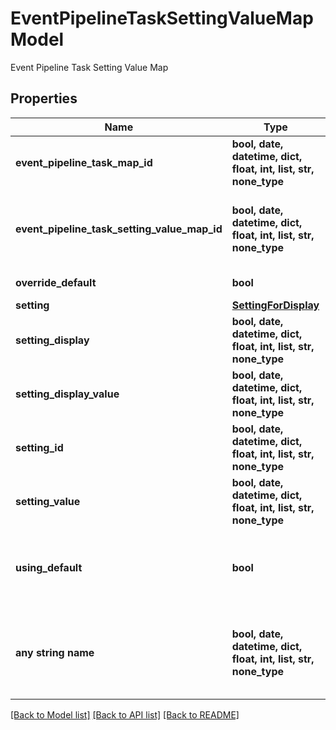 # EventPipelineTaskSettingValueMapModel

Event Pipeline Task Setting Value Map

## Properties
Name | Type | Description | Notes
------------ | ------------- | ------------- | -------------
**event_pipeline_task_map_id** | **bool, date, datetime, dict, float, int, list, str, none_type** | Event Pipeline Task Map Id | [optional] 
**event_pipeline_task_setting_value_map_id** | **bool, date, datetime, dict, float, int, list, str, none_type** | Event Pipeline Task Setting Value Map Id | [optional] 
**override_default** | **bool** | Override Default | [optional] 
**setting** | [**SettingForDisplay**](SettingForDisplay.md) |  | [optional] 
**setting_display** | **bool, date, datetime, dict, float, int, list, str, none_type** | Setting Display | [optional] 
**setting_display_value** | **bool, date, datetime, dict, float, int, list, str, none_type** | Setting Display Value | [optional] 
**setting_id** | **bool, date, datetime, dict, float, int, list, str, none_type** | Setting Id | [optional] 
**setting_value** | **bool, date, datetime, dict, float, int, list, str, none_type** | Setting Value | [optional] 
**using_default** | **bool** | Whether or not to use the setting&#39;s default value. | [optional] 
**any string name** | **bool, date, datetime, dict, float, int, list, str, none_type** | any string name can be used but the value must be the correct type | [optional]

[[Back to Model list]](../README.md#documentation-for-models) [[Back to API list]](../README.md#documentation-for-api-endpoints) [[Back to README]](../README.md)


